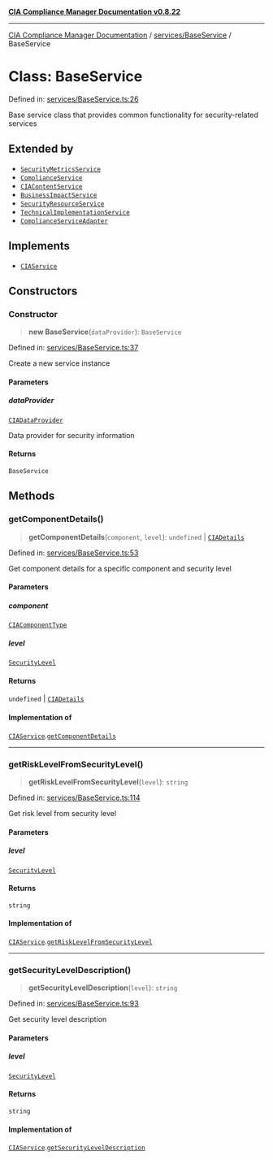 [**CIA Compliance Manager Documentation v0.8.22**](../../../README.md)

***

[CIA Compliance Manager Documentation](../../../modules.md) / [services/BaseService](../README.md) / BaseService

# Class: BaseService

Defined in: [services/BaseService.ts:26](https://github.com/Hack23/cia-compliance-manager/blob/5eebba14bef5523072dd8c486c1cd0c7c18766fc/src/services/BaseService.ts#L26)

Base service class that provides common functionality
for security-related services

## Extended by

- [`SecurityMetricsService`](../../securityMetricsService/classes/SecurityMetricsService.md)
- [`ComplianceService`](../../complianceService/classes/ComplianceService.md)
- [`CIAContentService`](../../ciaContentService/classes/CIAContentService.md)
- [`BusinessImpactService`](../../businessImpactService/classes/BusinessImpactService.md)
- [`SecurityResourceService`](../../securityResourceService/classes/SecurityResourceService.md)
- [`TechnicalImplementationService`](../../technicalImplementationService/classes/TechnicalImplementationService.md)
- [`ComplianceServiceAdapter`](../../classes/ComplianceServiceAdapter.md)

## Implements

- [`CIAService`](../interfaces/CIAService.md)

## Constructors

### Constructor

> **new BaseService**(`dataProvider`): `BaseService`

Defined in: [services/BaseService.ts:37](https://github.com/Hack23/cia-compliance-manager/blob/5eebba14bef5523072dd8c486c1cd0c7c18766fc/src/services/BaseService.ts#L37)

Create a new service instance

#### Parameters

##### dataProvider

[`CIADataProvider`](../../../types/interfaces/CIADataProvider.md)

Data provider for security information

#### Returns

`BaseService`

## Methods

### getComponentDetails()

> **getComponentDetails**(`component`, `level`): `undefined` \| [`CIADetails`](../../../types/interfaces/CIADetails.md)

Defined in: [services/BaseService.ts:53](https://github.com/Hack23/cia-compliance-manager/blob/5eebba14bef5523072dd8c486c1cd0c7c18766fc/src/services/BaseService.ts#L53)

Get component details for a specific component and security level

#### Parameters

##### component

[`CIAComponentType`](../../../types/type-aliases/CIAComponentType.md)

##### level

[`SecurityLevel`](../../../types/cia/type-aliases/SecurityLevel.md)

#### Returns

`undefined` \| [`CIADetails`](../../../types/interfaces/CIADetails.md)

#### Implementation of

[`CIAService`](../interfaces/CIAService.md).[`getComponentDetails`](../interfaces/CIAService.md#getcomponentdetails)

***

### getRiskLevelFromSecurityLevel()

> **getRiskLevelFromSecurityLevel**(`level`): `string`

Defined in: [services/BaseService.ts:114](https://github.com/Hack23/cia-compliance-manager/blob/5eebba14bef5523072dd8c486c1cd0c7c18766fc/src/services/BaseService.ts#L114)

Get risk level from security level

#### Parameters

##### level

[`SecurityLevel`](../../../types/cia/type-aliases/SecurityLevel.md)

#### Returns

`string`

#### Implementation of

[`CIAService`](../interfaces/CIAService.md).[`getRiskLevelFromSecurityLevel`](../interfaces/CIAService.md#getrisklevelfromsecuritylevel)

***

### getSecurityLevelDescription()

> **getSecurityLevelDescription**(`level`): `string`

Defined in: [services/BaseService.ts:93](https://github.com/Hack23/cia-compliance-manager/blob/5eebba14bef5523072dd8c486c1cd0c7c18766fc/src/services/BaseService.ts#L93)

Get security level description

#### Parameters

##### level

[`SecurityLevel`](../../../types/cia/type-aliases/SecurityLevel.md)

#### Returns

`string`

#### Implementation of

[`CIAService`](../interfaces/CIAService.md).[`getSecurityLevelDescription`](../interfaces/CIAService.md#getsecurityleveldescription)
